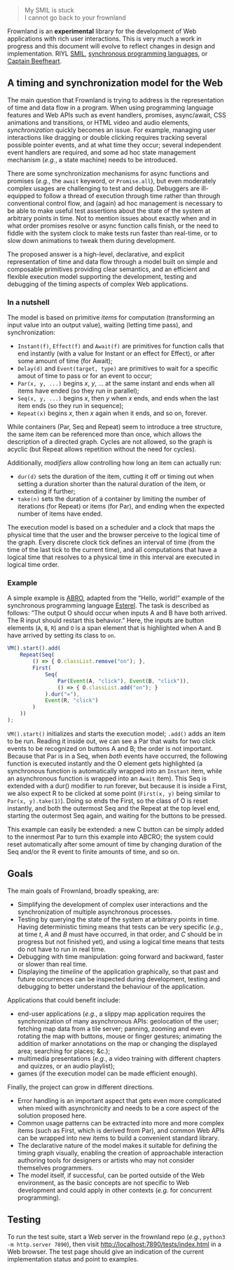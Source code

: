 > My SMIL is stuck  
> I cannot go back to your frownland

Frownland is an **experimental** library for the development of Web applications with rich user
interactions. This is very much a work in progress and this document will evolve to reflect changes in
design and implementation. RIYL [SMIL](https://www.w3.org/AudioVideo/), [synchronous programming
languages](https://en.wikipedia.org/wiki/Synchronous_programming_language), or [Captain
Beefheart](https://www.youtube.com/watch?v=-FhhB9teHqU).

## A timing and synchronization model for the Web

The main question that Frownland is trying to address is the representation of time and data flow in a
program. When using programming language features and Web APIs such as event handlers, promises,
async/await, CSS animations and transitions, or HTML video and audio elements, _synchronization_ quickly
becomes an issue. For example, managing user interactions like dragging or double clicking requires
tracking several possible pointer events, and at what time they occur; several independent event handlers
are required, and some ad hoc state management mechanism (_e.g._, a state machine) needs to be introduced.

There are some synchronization mechanisms for async functions and promises (_e.g._, the `await` keyword,
or `Promise.all`), but even moderately complex usages are challenging to test and debug. Debuggers are
ill-equipped to follow a thread of execution through time rather than through conventional control flow,
and (again) ad hoc management is necessary to be able to make useful test assertions about the state of
the system at arbitrary points in time. Not to mention issues about exactly when and in what order
promises resolve or async function calls finish, or the need to fiddle with the system clock to make tests
run faster than real-time, or to slow down animations to tweak them during development.

The proposed answer is a high-level, declarative, and explicit representation of time and data flow
through a model built on simple and composable primitives providing clear semantics, and an efficient and
flexible execution model supporting the development, testing and debugging of the timing aspects of
complex Web applications.

### In a nutshell

The model is based on primitive _items_ for computation (transforming an input value into an output value),
waiting (letting time pass), and synchronization:

* `Instant(f)`, `Effect(f)` and `Await(f)` are primitives for function calls that end instantly (with a
value for Instant or an effect for Effect), or after some amount of time (for Await);
* `Delay(d)` and `Event(target, type)` are primitives to wait for a specific amout of time to pass or for
an event to occur;
* `Par(x, y, ...)` begins _x_, _y_, ... at the same instant and ends when all items have ended (so they run
in parallel);
* `Seq(x, y, ...)` begins _x_, then _y_ when _x_ ends, and ends when the last item ends (so they run in
sequence);
* `Repeat(x)` begins _x_, then _x_ again when it ends, and so on, forever.

While containers (Par, Seq and Repeat) seem to introduce a tree structure, the same item can be referenced
more than once, which allows the description of a directed graph. Cycles are not allowed, so the graph is
acyclic (but Repeat allows repetition without the need for cycles).

Additionally, *modifiers* allow controlling how long an item can actually run:

* `dur(d)` sets the duration of the item, cutting it off or timing out when setting a duration shorter than
the natural duration of the item, or extending if further;
* `take(n)` sets the duration of a container by limiting the number of iterations (for Repeat) or items
(for Par), and ending when the expected number of items have ended.

The execution model is based on a scheduler and a clock that maps the physical time that the user and the
browser perceive to the logical time of the graph. Every discrete clock tick defines an interval of time
(from the time of the last tick to the current time), and all computations that have a logical time that
resolves to a physical time in this interval are executed in logical time order.

### Example

A simple example is [ABRO](http://www1.cs.columbia.edu/~sedwards/classes/2002/w4995-02/esterel.pdf),
adapted from the “Hello, world!” example of the synchronous programming language
[Esterel](https://en.wikipedia.org/wiki/Esterel). The task is described as follows: ”The output O should
occur when inputs A and B have both arrived. The R input should restart this behavior.” Here, the inputs
are button elements (`A`, `B`, `R`) and `O` is a span element that is highlighted when A and B have arrived
by setting its class to `on`.

```javascript
VM().start().add(
    Repeat(Seq(
        () => { O.classList.remove("on"); },
        First(
            Seq(
                Par(Event(A, "click"), Event(B, "click")),
                () => { O.classList.add("on"); }
            ).dur("∞"),
            Event(R, "click")
        )
    ))
);
```

`VM().start()` initializes and starts the execution model; `.add()` adds an item to be run. Reading it
inside out, we can see a Par that waits for two click events to be recognized on buttons A and B; the order
is not important. Because that Par is in a Seq, when _both_ events have occurred, the following function is
executed instantly and the O element gets highlighted (a synchronous function is automatically wrapped into
an `Instant` item, while an asynchronous function is wrapped into an `Await` item). This Seq is extended
with a dur() modifier to run forever, but because it is inside a First, we also expect R to be clicked at
some point (`First(x, y)` being similar to `Par(x, y).take(1)`). Doing so ends the First, so the class of
O is reset instantly, and both the outermost Seq and the Repeat at the top level end, starting the
outermost Seq again, and waiting for the buttons to be pressed.

This example can easily be extended: a new C button can be simply added to the innermost Par to turn this
example into ABCRO; the system could reset automatically after some amount of time by changing duration of
the Seq and/or the R event to finite amounts of time, and so on.

## Goals

The main goals of Frownland, broadly speaking, are:

* Simplifying the development of complex user interactions and the synchronization of multiple asynchronous
processes.
* Testing by querying the state of the system at arbitrary points in time. Having deterministic timing
means that tests can be very specific (_e.g._, at time _t_, _A_ and _B_ must have occurred, in that order,
 and _C_ should be in progress but not finished yet), and using a logical time means that tests do not have
 to run in real time.
* Debugging with time manipulation: going forward and backward, faster or slower than real time.
* Displaying the _timeline_ of the application graphically, so that past and future occurrences can be
inspected during development, testing and debugging to better understand the behaviour of the application.

Applications that could benefit include:

* end-user applications (_e.g._, a slippy map application requires the synchronization of many
asynchronous APIs: geolocation of the user; fetching map data from a tile server; panning, zooming and
even rotating the map with buttons, mouse or finger gestures; animating the addition of marker annotations
on the map or changing the displayed area; searching for places; &c.);
* multimedia presentations (_e.g._, a video training with different chapters and quizzes, or an audio
playlist);
* games (if the execution model can be made efficient enough).

Finally, the project can grow in different directions.

* Error handling is an important aspect that gets even more complicated when mixed with asynchronicity and
needs to be a core aspect of the solution proposed here.
* Common usage patterns can be extracted into more and more complex items (such as First, which is derived
from Par), and common Web APIs can be wrapped into new items to build a convenient standard library.
* The declarative nature of the model makes it suitable for defining the timing graph visually, enabling
the creation of approachable interaction authoring tools for designers or artists who may not consider
themselves programmers.
* The model itself, if successful, can be ported outside of the Web environment, as the basic concepts are
not specific to Web development and could apply in other contexts (_e.g._ for concurrent programming).

## Testing

To run the test suite, start a Web server in the frownland repo (_e.g._, `python3 -m http.server 7890`),
then visit [http://localhost:7890/tests/index.html](http://localhost:7890/tests/index.html) in a Web
browser. The test page should give an indication of the current implementation status and point to
examples.
